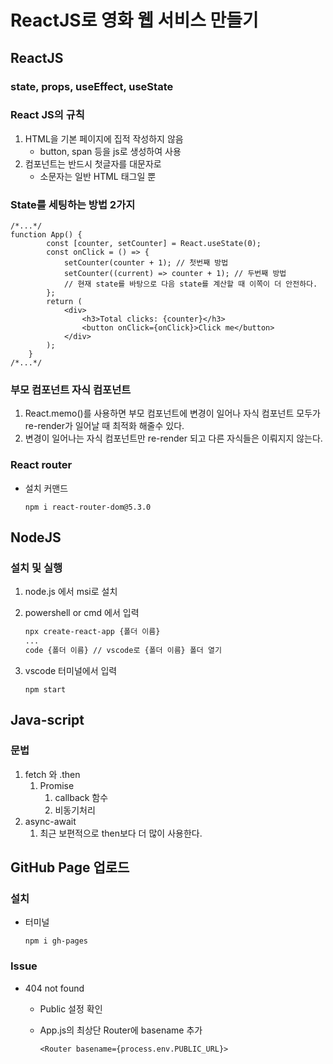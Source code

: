# ReactJS로 영화 웹 서비스 만들기



## ReactJS

### state, props, useEffect, useState



### React JS의 규칙

1. HTML을 기본 페이지에 집적 작성하지 않음
   - button, span 등을 js로 생성하여 사용
2. 컴포넌트는 반드시 첫글자를 대문자로
   - 소문자는 일반 HTML 태그일 뿐



### State를 세팅하는 방법 2가지

```react
/*...*/   
function App() {
        const [counter, setCounter] = React.useState(0);
        const onClick = () => {
            setCounter(counter + 1); // 첫번째 방법
            setCounter((current) => counter + 1); // 두번째 방법
            // 현재 state를 바탕으로 다음 state를 계산할 때 이쪽이 더 안전하다.
        };
        return (
            <div>
                <h3>Total clicks: {counter}</h3>
                <button onClick={onClick}>Click me</button>
            </div>
        );
    }
/*...*/    
```



### 부모 컴포넌트 자식 컴포넌트

 1. React.memo()를 사용하면 부모 컴포넌트에 변경이 일어나 자식 컴포넌트 모두가 re-render가 일어날 때 최적화 해줄수 있다.
 2. 변경이 일어나는 자식 컴포넌트만 re-render 되고 다른 자식들은 이뤄지지 않는다.



### React router

- 설치 커맨드

  ```
  npm i react-router-dom@5.3.0
  ```

  



## NodeJS

### 설치 및 실행

1. node.js 에서 msi로 설치

2. powershell or cmd 에서 입력

   ```tex
   npx create-react-app {폴더 이름}
   ...
   code {폴더 이름} // vscode로 {폴더 이름} 폴더 열기
   ```

3. vscode 터미널에서 입력

   ```
   npm start
   ```



## Java-script

### 문법

1. fetch 와 .then
   1. Promise
      1. callback 함수
      2. 비동기처리
2. async-await
   1. 최근 보편적으로 then보다 더 많이 사용한다.



## GitHub Page 업로드

### 설치

- 터미널

  ```
  npm i gh-pages
  ```

  

### Issue

- 404 not found

  - Public 설정 확인

  - App.js의 최상단 Router에 basename 추가

    ```react
    <Router basename={process.env.PUBLIC_URL}>
    ```

    
